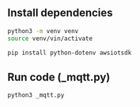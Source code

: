 ## Install dependencies
```bash
python3 -m venv venv
source venv/vin/activate

pip install python-dotenv awsiotsdk
```

## Run code (_mqtt.py)
```bash
python3 _mqtt.py
```
